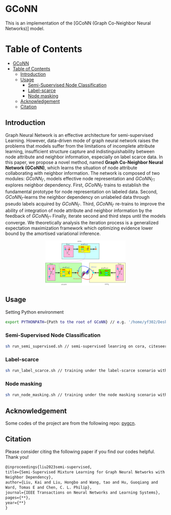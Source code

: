 # GCoNN
This is an implementation of the [GCoNN (Graph Co-Neighbor Neural Networks)] model.

Table of Contents
=================
<!--ts-->
- [GCoNN](#gconn)
- [Table of Contents](#table-of-contents)
  - [Introduction](#introduction)
  - [Usage](#usage)
    - [Semi-Supervised Node Classification](#semi-supervised-node-classification)
    - [Label-scarce](#label-scarce)
    - [Node masking](#node-masking)
  - [Acknowledgement](#acknowledgement)
  - [Citation](#citation)
<!--te-->

## Introduction
Graph Neural Network is an effective architecture for semi-supervised Learning. However, data-driven mode of
graph neural network raises the problems that models suffer from the limitations of incomplete attribute learning, insufficient structure capture and indistinguishability between node attribute and neighbor information, especially on label scarce data. In this paper, we propose a novel method, named **Graph Co-Neighbor Neural Network (GCoNN)**, which learns the situation of node attribute collaborating with neighbor information. The network is composed of two modules: $GCoNN_\Gamma$, models effective node
representation and $GCoNN_{\mathring{\Gamma}}$, explores neighbor dependency. First, $GCoNN_\Gamma$ trains to establish the fundamental prototype for node representation on labeled data. Second, $GCoNN_{\mathring{\Gamma}}$ learns the neighbor dependency on unlabeled data through pseudo labels acquired by $GCoNN_\Gamma$. Third, $GCoNN_\Gamma$ re-trains to improve the ability of integration of node attribute and neighbor information by the feedback of $GCoNN_{\mathring{\Gamma}}$. Finally, iterate second and third steps until the models converge. We theoretically analysis the iteration process is a generalized expectation maximization framework which optimizing evidence lower bound by the amortised variational inference. 
<p align="middle"><img width="50%" src="figures/frame.jpg"/></p>

## Usage

Setting Python environment
```bash
export PYTHONPATH={Path to the root of GCoNN} // e.g. '/home/yf302/Desktop/Kai/GCoNN'
```

### Semi-Supervised Node Classification

```bash
sh run_semi_supervised.sh // semi-supervised leanring on cora, citeseer, and pubmed dataset.
```

### Label-scarce
```bash
sh run_label_scarce.sh // training under the label-scarce scenario with different ratios
```
### Node masking
```bash
sh run_node_masking.sh // training under the node masking scenario with different ratios
```

## Acknowledgement
Some codes of the project are from the following repo: [pygcn](https://github.com/tkipf/pygcn).

## Citation
Please consider citing the following paper if you find our codes helpful. Thank you!
```
@inproceedings{liu2023semi-supervised,
title={Semi-Supervised Mixture Learning for Graph Neural Networks with Neighbor Dependency},
author={Liu, Kai and Liu, Hongbo and Wang, tao and Hu, Guoqiang and Ward, Tomas E and Chen, C. L. Philip},
journal={IEEE Transactions on Neural Networks and Learning Systems},
pages={**},
year={**}
}
```


